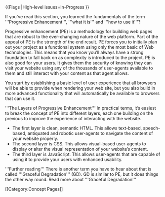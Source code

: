{{Flags
|High-level issues=In-Progress
}}

If you've read this section, you learned the fundamentals of the term '''Progressive Enhancement''', '''what it is''' and '''how to use it'''?

Progressive enhancement (PE) is a methodology for building web pages that are robust to the ever-changing nature of the web platform. Part of the appeal of PE is the strength of the end result. PE forces you to initially plan out your project as a functional system using only the most basic of Web technologies. This means that you know you’ll always have a strong foundation to fall back on as complexity is introduced to the project.
PE is also good for your users. It gives them the security of knowing they can visit your website using any of the thousands of user-agents available to them and still interact with your content as that agent allows.

You start by establishing a basic level of user experience that all browsers will be able to provide when rendering your web site, but you also build in more advanced functionality that will automatically be available to browsers that can use it.

'''The Layers of Progressive Enhancement'''
In practical terms, it’s easiest to break the concept of PE into different layers, each one building on the previous to improve the experience of interacting with the website.

* The first layer is clean, semantic HTML. This allows text-based, speech-based, antiquated and robotic user-agents to navigate the content of your website properly.
* The second layer is CSS. This allows visual-based user-agents to display or alter the visual representation of your website’s content.
* The third layer is JavaScript. This allows user-agents that are capable of using it to provide your users with enhanced usability.


'''Further reading'''
There is another term you have to hear about that is called '''Graceful Degradation''' (GD). GD is similar to PE,  but it does things the other way round.
Read more about '''Graceful Degradation'''

[[Category:Concept Pages]]